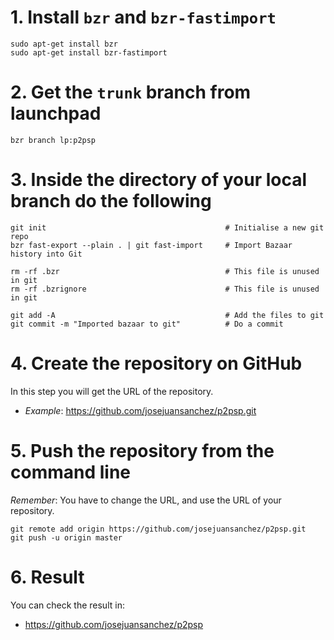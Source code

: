 # 1. Install `bzr` and `bzr-fastimport`
```
sudo apt-get install bzr
sudo apt-get install bzr-fastimport
```

# 2. Get the `trunk` branch from launchpad
```
bzr branch lp:p2psp 
```

# 3. Inside the directory of your local branch do the following
```
git init                                        # Initialise a new git repo
bzr fast-export --plain . | git fast-import     # Import Bazaar history into Git

rm -rf .bzr                                     # This file is unused in git
rm -rf .bzrignore                               # This file is unused in git

git add -A                                      # Add the files to git
git commit -m "Imported bazaar to git"          # Do a commit
```

# 4. Create the repository on GitHub
In this step you will get the URL of the repository.

* _Example_: https://github.com/josejuansanchez/p2psp.git

# 5. Push the repository from the command line
*Remember*: You have to change the URL, and use the URL of your repository.

```
git remote add origin https://github.com/josejuansanchez/p2psp.git
git push -u origin master
```

# 6. Result
You can check the result in:

* https://github.com/josejuansanchez/p2psp